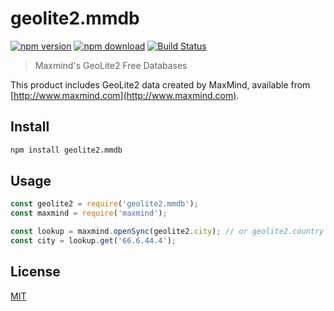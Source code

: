 # geolite2.mmdb

[![npm version][npm-image]][npm-url]
[![npm download][downloads-image]][npm-url]
[![Build Status][travis-image]][travis-url]

> Maxmind's GeoLite2 Free Databases

This product includes GeoLite2 data created by MaxMind, available from [http://www.maxmind.com](http://www.maxmind.com).

## Install

```sh
npm install geolite2.mmdb
```

## Usage

```javascript
const geolite2 = require('geolite2.mmdb');
const maxmind = require('maxmind');

const lookup = maxmind.openSync(geolite2.city); // or geolite2.country or geolite2.asn or geolite2.paths.city or geolite2.paths.country or geolite2.paths.asn
const city = lookup.get('66.6.44.4');
```

## License

[MIT](LICENSE)

[npm-image]: https://img.shields.io/npm/v/geolite2.mmdb.svg
[npm-url]: https://npmjs.org/package/geolite2.mmdb
[travis-image]: https://img.shields.io/travis/honzahommer/geolite2.mmdb/master.svg
[travis-url]: https://travis-ci.org/honzahommer/geolite2.mmdb
[downloads-image]: https://img.shields.io/npm/dm/geolite2.mmdb.svg